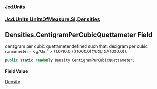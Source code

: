 #### [Jcd.Units](index.md 'index')
### [Jcd.Units.UnitsOfMeasure.SI](Jcd.Units.UnitsOfMeasure.SI.md 'Jcd.Units.UnitsOfMeasure.SI').[Densities](Densities.md 'Jcd.Units.UnitsOfMeasure.SI.Densities')

## Densities.CentigramPerCubicQuettameter Field

centigram per cubic quettameter defined such that: decigram per cubic ronnameter = cg/Qm³ ×
(1.0/10.0)/((1000.0)*(1000.0)*(1000.0)).

```csharp
public static readonly Density CentigramPerCubicQuettameter;
```

#### Field Value
[Density](Density.md 'Jcd.Units.UnitTypes.Density')